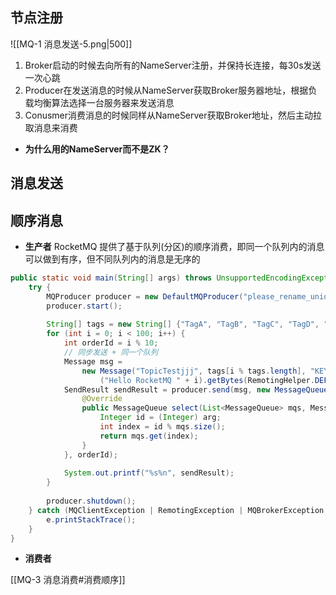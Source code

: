 
## 节点注册

![[MQ-1 消息发送-5.png|500]]

1.  Broker启动的时候去向所有的NameServer注册，并保持长连接，每30s发送一次心跳
2.  Producer在发送消息的时候从NameServer获取Broker服务器地址，根据负载均衡算法选择一台服务器来发送消息
3.  Conusmer消费消息的时候同样从NameServer获取Broker地址，然后主动拉取消息来消费

-  **为什么用的NameServer而不是ZK？**

## 消息发送


## 顺序消息

- **生产者**
RocketMQ 提供了基于队列(分区)的顺序消费，即同一个队列内的消息可以做到有序，但不同队列内的消息是无序的

```java
public static void main(String[] args) throws UnsupportedEncodingException {  
    try {  
        MQProducer producer = new DefaultMQProducer("please_rename_unique_group_name");  
        producer.start();  
  
        String[] tags = new String[] {"TagA", "TagB", "TagC", "TagD", "TagE"};  
        for (int i = 0; i < 100; i++) {  
            int orderId = i % 10;  
            // 同步发送 + 同一个队列
            Message msg =  
                new Message("TopicTestjjj", tags[i % tags.length], "KEY" + i,  
                    ("Hello RocketMQ " + i).getBytes(RemotingHelper.DEFAULT_CHARSET));  
            SendResult sendResult = producer.send(msg, new MessageQueueSelector() {  
                @Override  
                public MessageQueue select(List<MessageQueue> mqs, Message msg, Object arg) {  
                    Integer id = (Integer) arg;  
                    int index = id % mqs.size();  
                    return mqs.get(index);  
                }  
            }, orderId);  
  
            System.out.printf("%s%n", sendResult);  
        }  
  
        producer.shutdown();  
    } catch (MQClientException | RemotingException | MQBrokerException | InterruptedException e) {  
        e.printStackTrace();  
    }  
}

```


-  **消费者**

[[MQ-3 消息消费#消费顺序]]

